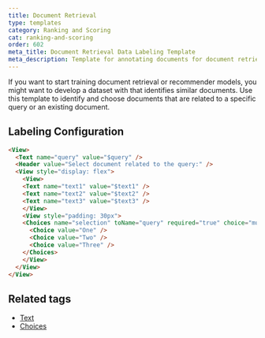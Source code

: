 ```yaml
---
title: Document Retrieval
type: templates
category: Ranking and Scoring
cat: ranking-and-scoring
order: 602
meta_title: Document Retrieval Data Labeling Template
meta_description: Template for annotating documents for document retrieval tasks with Label Studio for your machine learning and data science projects. 
---
```


If you want to start training document retrieval or recommender models, you might want to develop a dataset with that identifies similar documents. Use this template to identify and choose documents that are related to a specific query or an existing document.

## Labeling Configuration

```html
<View>
  <Text name="query" value="$query" />
  <Header value="Select document related to the query:" />
  <View style="display: flex">
    <View>
    <Text name="text1" value="$text1" />
    <Text name="text2" value="$text2" />
    <Text name="text3" value="$text3" />
    </View>
    <View style="padding: 30px">
    <Choices name="selection" toName="query" required="true" choice="multiple">
      <Choice value="One" />
      <Choice value="Two" />
  	  <Choice value="Three" />
    </Choices>
    </View>
  </View>
</View>
```

## Related tags

- [Text](/tags/text.html)
- [Choices](/tags/choices.html)